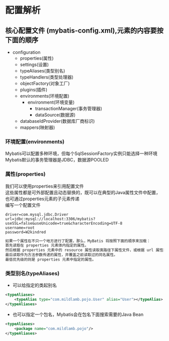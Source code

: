 # 配置解析
## 核心配置文件 (mybatis-config.xml),元素的内容要按下面的顺序
- configuration
  - properties(属性)
  - settings(设置)
  - typeAliases(类型别名)
  - typeHandlers(类型处理器)
  - objectFactory(对象工厂)
  - plugins(插件)
  - environments(环境配置)
    - environment(环境变量)
      - transactionManager(事务管理器)
      - dataSource(数据源)
  - databaseIdProvider(数据库厂商标识)
  - mappers(映射器)

### 环境配置(environments)
Mybatis可以配置多种环境，但每个SqlSessionFactory实例只能选择一种环境   
Mybatis默认的事务管理器是JDBC，数据源POOLED  

### 属性(properties)
我们可以使用properties来引用配置文件    
这些属性都是可外部配置且动态替换的，既可以在典型的Java属性文件中配置，也可通过properties元素的子元素传递  
编写一个配置文件  
```properties
driver=com.mysql.jdbc.Driver
url=jdbc:mysql://localhost:3306/mybatis?useSSL=false&useUnicode=true&characterEncoding=UTF-8
username=root
password=W2kindred
```
```bash
如果一个属性在不只一个地方进行了配置，那么，MyBatis 将按照下面的顺序来加载：  
首先读取在 properties 元素体内指定的属性。  
然后根据 properties 元素中的 resource 属性读取类路径下属性文件，或根据 url 属性指定的路径读取属性文件，并覆盖之前读取过的同名属性。  
最后读取作为方法参数传递的属性，并覆盖之前读取过的同名属性。  
最低优先级的则是 properties 元素中指定的属性。
```

### 类型别名(typeAliases)
- 可以给指定的类起别名
```xml
<typeAliases>
    <typeAlias type="com.mildlamb.pojo.User" alias="User"></typeAlias>
</typeAliases>
```
- 也可以指定一个包名，Mybatis会在包名下面搜索需要的Java Bean
```xml
<typeAliases>
    <package name="com.mildlamb.pojo"/>
</typeAliases>
```
